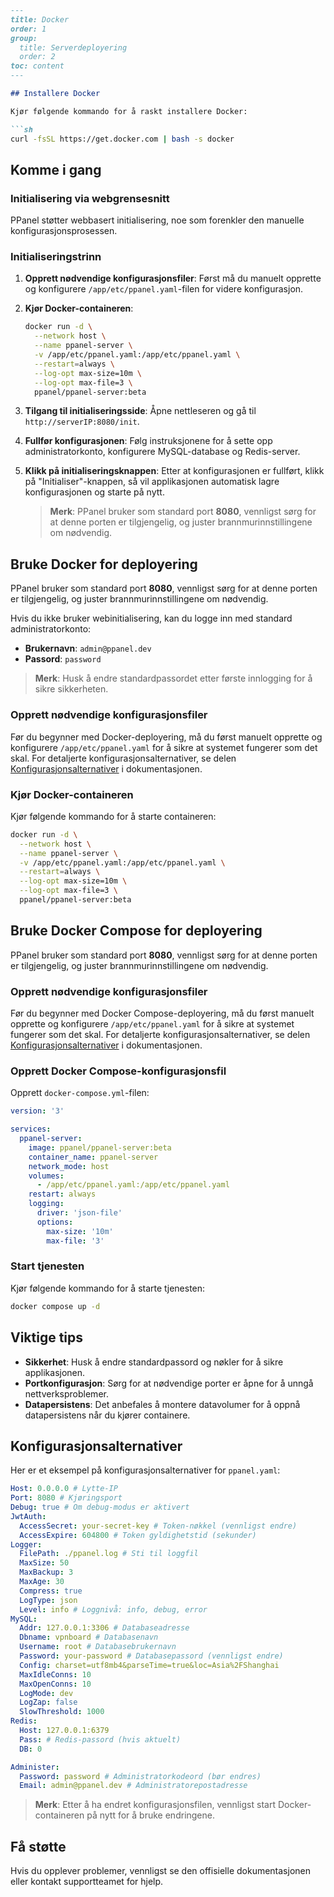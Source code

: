 ```markdown
---
title: Docker
order: 1
group: 
  title: Serverdeployering
  order: 2
toc: content
---

## Installere Docker

Kjør følgende kommando for å raskt installere Docker:

```sh
curl -fsSL https://get.docker.com | bash -s docker
```

## Komme i gang

### Initialisering via webgrensesnitt

PPanel støtter webbasert initialisering, noe som forenkler den manuelle konfigurasjonsprosessen.

### Initialiseringstrinn

1. **Opprett nødvendige konfigurasjonsfiler**: Først må du manuelt opprette og konfigurere `/app/etc/ppanel.yaml`-filen for videre konfigurasjon.

2. **Kjør Docker-containeren**:

   ```sh
   docker run -d \
     --network host \
     --name ppanel-server \
     -v /app/etc/ppanel.yaml:/app/etc/ppanel.yaml \
     --restart=always \
     --log-opt max-size=10m \
     --log-opt max-file=3 \
     ppanel/ppanel-server:beta
   ```

3. **Tilgang til initialiseringsside**: Åpne nettleseren og gå til `http://serverIP:8080/init`.

4. **Fullfør konfigurasjonen**: Følg instruksjonene for å sette opp administratorkonto, konfigurere MySQL-database og Redis-server.

5. **Klikk på initialiseringsknappen**: Etter at konfigurasjonen er fullført, klikk på "Initialiser"-knappen, så vil applikasjonen automatisk lagre konfigurasjonen og starte på nytt.

   > **Merk**: PPanel bruker som standard port **8080**, vennligst sørg for at denne porten er tilgjengelig, og juster brannmurinnstillingene om nødvendig.

## Bruke Docker for deployering

PPanel bruker som standard port **8080**, vennligst sørg for at denne porten er tilgjengelig, og juster brannmurinnstillingene om nødvendig.

Hvis du ikke bruker webinitialisering, kan du logge inn med standard administratorkonto:

- **Brukernavn**: `admin@ppanel.dev`
- **Passord**: `password`

> **Merk**: Husk å endre standardpassordet etter første innlogging for å sikre sikkerheten.

### Opprett nødvendige konfigurasjonsfiler

Før du begynner med Docker-deployering, må du først manuelt opprette og konfigurere `/app/etc/ppanel.yaml` for å sikre at systemet fungerer som det skal. For detaljerte konfigurasjonsalternativer, se delen [Konfigurasjonsalternativer](#konfigurasjonsalternativer) i dokumentasjonen.

### Kjør Docker-containeren

Kjør følgende kommando for å starte containeren:

```sh
docker run -d \
  --network host \
  --name ppanel-server \
  -v /app/etc/ppanel.yaml:/app/etc/ppanel.yaml \
  --restart=always \
  --log-opt max-size=10m \
  --log-opt max-file=3 \
  ppanel/ppanel-server:beta
```

## Bruke Docker Compose for deployering

PPanel bruker som standard port **8080**, vennligst sørg for at denne porten er tilgjengelig, og juster brannmurinnstillingene om nødvendig.

### Opprett nødvendige konfigurasjonsfiler

Før du begynner med Docker Compose-deployering, må du først manuelt opprette og konfigurere `/app/etc/ppanel.yaml` for å sikre at systemet fungerer som det skal. For detaljerte konfigurasjonsalternativer, se delen [Konfigurasjonsalternativer](#konfigurasjonsalternativer) i dokumentasjonen.

### Opprett Docker Compose-konfigurasjonsfil

Opprett `docker-compose.yml`-filen:

```yaml
version: '3'

services:
  ppanel-server:
    image: ppanel/ppanel-server:beta
    container_name: ppanel-server
    network_mode: host
    volumes:
      - /app/etc/ppanel.yaml:/app/etc/ppanel.yaml
    restart: always
    logging:
      driver: 'json-file'
      options:
        max-size: '10m'
        max-file: '3'
```

### Start tjenesten

Kjør følgende kommando for å starte tjenesten:

```sh
docker compose up -d
```

## Viktige tips

- **Sikkerhet**: Husk å endre standardpassord og nøkler for å sikre applikasjonen.
- **Portkonfigurasjon**: Sørg for at nødvendige porter er åpne for å unngå nettverksproblemer.
- **Datapersistens**: Det anbefales å montere datavolumer for å oppnå datapersistens når du kjører containere.

## Konfigurasjonsalternativer

Her er et eksempel på konfigurasjonsalternativer for `ppanel.yaml`:

```yaml
Host: 0.0.0.0 # Lytte-IP
Port: 8080 # Kjøringsport
Debug: true # Om debug-modus er aktivert
JwtAuth:
  AccessSecret: your-secret-key # Token-nøkkel (vennligst endre)
  AccessExpire: 604800 # Token gyldighetstid (sekunder)
Logger:
  FilePath: ./ppanel.log # Sti til loggfil
  MaxSize: 50
  MaxBackup: 3
  MaxAge: 30
  Compress: true
  LogType: json
  Level: info # Loggnivå: info, debug, error
MySQL:
  Addr: 127.0.0.1:3306 # Databaseadresse
  Dbname: vpnboard # Databasenavn
  Username: root # Databasebrukernavn
  Password: your-password # Databasepassord (vennligst endre)
  Config: charset=utf8mb4&parseTime=true&loc=Asia%2FShanghai
  MaxIdleConns: 10
  MaxOpenConns: 10
  LogMode: dev
  LogZap: false
  SlowThreshold: 1000
Redis:
  Host: 127.0.0.1:6379
  Pass: # Redis-passord (hvis aktuelt)
  DB: 0

Administer:
  Password: password # Administratorkodeord (bør endres)
  Email: admin@ppanel.dev # Administratorepostadresse
```

> **Merk**: Etter å ha endret konfigurasjonsfilen, vennligst start Docker-containeren på nytt for å bruke endringene.

## Få støtte

Hvis du opplever problemer, vennligst se den offisielle dokumentasjonen eller kontakt supportteamet for hjelp.
```

